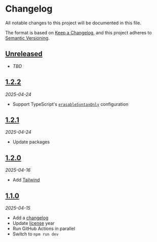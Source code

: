 # Changelog

All notable changes to this project will be documented in this file.

The format is based on [Keep a Changelog][keep-a-changelog],
and this project adheres to [Semantic Versioning][semver].

<!-- ## [X.Y.Z]
_YYYY-MM-DD_

### Added

-   TODO

### Changed

-   TODO

### Deprecated

-   TODO

### Removed

-   TODO

### Fixed

-   TODO

### Security

-   TODO -->

## [Unreleased]

- _TBD_

## [1.2.2][1.2.2]

_2025-04-24_

- Support TypeScript's [`erasableSyntaxOnly`][erasable-syntax-only] configuration

## [1.2.1][1.2.1]

_2025-04-24_

- Update packages

## [1.2.0][1.2.0]

_2025-04-16_

- Add [Tailwind][tailwind]

## [1.1.0][1.1.0]

_2025-04-15_

- Add a [changelog][changelog]
- Update [license][license] year
- Run GitHub Actions in parallel
- Switch to `npm run dev`

[unreleased]: https://github.com/bradgarropy/remix-starter/compare/v1.2.2...HEAD
[1.2.2]: https://github.com/bradgarropy/remix-starter/releases/tag/v1.2.2
[1.2.1]: https://github.com/bradgarropy/remix-starter/releases/tag/v1.2.1
[1.2.0]: https://github.com/bradgarropy/remix-starter/releases/tag/v1.2.0
[1.1.0]: https://github.com/bradgarropy/remix-starter/releases/tag/v1.1.0
[keep-a-changelog]: https://keepachangelog.com
[semver]: https://semver.org
[changelog]: changelog.md
[license]: license
[tailwind]: https://tailwindcss.com
[erasable-syntax-only]: https://typescriptlang.org/tsconfig/#erasableSyntaxOnly
